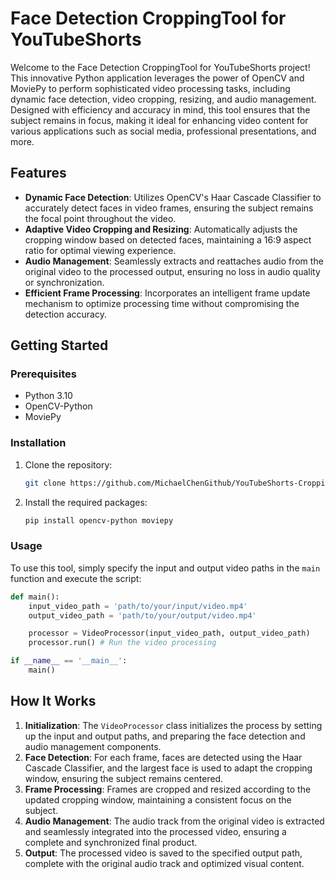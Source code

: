 # Face Detection CroppingTool for YouTubeShorts

Welcome to the Face Detection CroppingTool for YouTubeShorts project! This innovative Python application leverages the power of OpenCV and MoviePy to perform sophisticated video processing tasks, including dynamic face detection, video cropping, resizing, and audio management. Designed with efficiency and accuracy in mind, this tool ensures that the subject remains in focus, making it ideal for enhancing video content for various applications such as social media, professional presentations, and more.

## Features

- **Dynamic Face Detection**: Utilizes OpenCV's Haar Cascade Classifier to accurately detect faces in video frames, ensuring the subject remains the focal point throughout the video.
- **Adaptive Video Cropping and Resizing**: Automatically adjusts the cropping window based on detected faces, maintaining a 16:9 aspect ratio for optimal viewing experience.
- **Audio Management**: Seamlessly extracts and reattaches audio from the original video to the processed output, ensuring no loss in audio quality or synchronization.
- **Efficient Frame Processing**: Incorporates an intelligent frame update mechanism to optimize processing time without compromising the detection accuracy.

## Getting Started

### Prerequisites

- Python 3.10
- OpenCV-Python
- MoviePy

### Installation

1. Clone the repository:
   ```sh
   git clone https://github.com/MichaelChenGithub/YouTubeShorts-CroppingTool.git
   ```
2. Install the required packages:
   ```sh
   pip install opencv-python moviepy
   ```

### Usage

To use this tool, simply specify the input and output video paths in the `main` function and execute the script:
```python
def main():
    input_video_path = 'path/to/your/input/video.mp4'
    output_video_path = 'path/to/your/output/video.mp4'

    processor = VideoProcessor(input_video_path, output_video_path)
    processor.run() # Run the video processing

if __name__ == '__main__':
    main()
```

## How It Works

1. **Initialization**: The `VideoProcessor` class initializes the process by setting up the input and output paths, and preparing the face detection and audio management components.
2. **Face Detection**: For each frame, faces are detected using the Haar Cascade Classifier, and the largest face is used to adapt the cropping window, ensuring the subject remains centered.
3. **Frame Processing**: Frames are cropped and resized according to the updated cropping window, maintaining a consistent focus on the subject.
4. **Audio Management**: The audio track from the original video is extracted and seamlessly integrated into the processed video, ensuring a complete and synchronized final product.
5. **Output**: The processed video is saved to the specified output path, complete with the original audio track and optimized visual content.